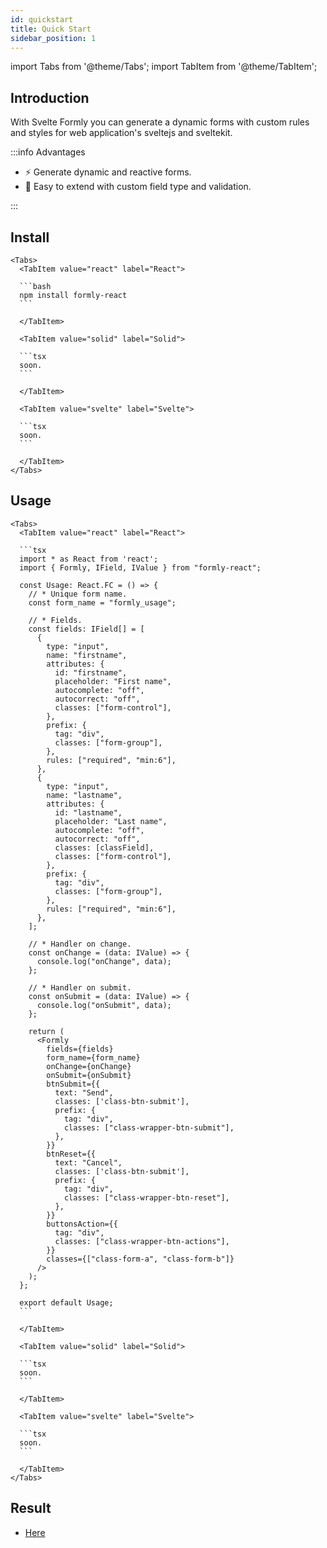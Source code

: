 ```yaml
---
id: quickstart
title: Quick Start
sidebar_position: 1
---
```


import Tabs from '@theme/Tabs';
import TabItem from '@theme/TabItem';

## Introduction

With Svelte Formly you can generate a dynamic forms with custom rules and styles for web application's sveltejs and sveltekit.

:::info Advantages

<ul>
<li>⚡ Generate dynamic and reactive forms.</li>
<li> 🙂 Easy to extend with custom field type and validation.</li>
</ul>
:::

<!-- ## Pre-requisites

- You should be an existing vim user or keen to learn nvim + nvchad (through these docs)
- [Neovim 0.7.2](https://github.com/neovim/neovim/releases/tag/v0.7.2)
- If neovim's very old for your OS then consider trying this [neovim version manager](https://github.com/MordechaiHadad/bob)
- [Use a Nerd Font](https://www.nerdfonts.com/) in your terminal emulator.
- Make sure to delete this folder `~/.local/share/nvim` on linux/Macos or `~\AppData\Local\nvim` and `~\AppData\Local\nvim-data` on windows -->

## Install

````mdx-code-block
<Tabs>
  <TabItem value="react" label="React">

  ```bash
  npm install formly-react
  ```

  </TabItem>

  <TabItem value="solid" label="Solid">

  ```tsx
  soon.
  ```

  </TabItem>

  <TabItem value="svelte" label="Svelte">

  ```tsx
  soon.
  ```

  </TabItem>
</Tabs>
````

## Usage

````mdx-code-block
<Tabs>
  <TabItem value="react" label="React">

  ```tsx
  import * as React from 'react';
  import { Formly, IField, IValue } from "formly-react";

  const Usage: React.FC = () => {
    // * Unique form name.
    const form_name = "formly_usage";

    // * Fields.
    const fields: IField[] = [
      {
        type: "input",
        name: "firstname",
        attributes: {
          id: "firstname",
          placeholder: "First name",
          autocomplete: "off",
          autocorrect: "off",
          classes: ["form-control"],
        },
        prefix: {
          tag: "div",
          classes: ["form-group"],
        },
        rules: ["required", "min:6"],
      },
      {
        type: "input",
        name: "lastname",
        attributes: {
          id: "lastname",
          placeholder: "Last name",
          autocomplete: "off",
          autocorrect: "off",
          classes: [classField],
          classes: ["form-control"],
        },
        prefix: {
          tag: "div",
          classes: ["form-group"],
        },
        rules: ["required", "min:6"],
      },
    ];

    // * Handler on change.
    const onChange = (data: IValue) => {
      console.log("onChange", data);
    };

    // * Handler on submit.
    const onSubmit = (data: IValue) => {
      console.log("onSubmit", data);
    };

    return (
      <Formly
        fields={fields}
        form_name={form_name}
        onChange={onChange}
        onSubmit={onSubmit}
        btnSubmit={{
          text: "Send",
          classes: ['class-btn-submit'],
          prefix: {
            tag: "div",
            classes: ["class-wrapper-btn-submit"],
          },
        }}
        btnReset={{
          text: "Cancel",
          classes: ['class-btn-submit'],
          prefix: {
            tag: "div",
            classes: ["class-wrapper-btn-reset"],
          },
        }}
        buttonsAction={{
          tag: "div",
          classes: ["class-wrapper-btn-actions"],
        }}
        classes={["class-form-a", "class-form-b"]}
      />
    );
  };

  export default Usage;
  ```

  </TabItem>

  <TabItem value="solid" label="Solid">

  ```tsx
  soon.
  ```

  </TabItem>

  <TabItem value="svelte" label="Svelte">

  ```tsx
  soon.
  ```

  </TabItem>
</Tabs>
````

## Result

- [Here](https://replit.com/@dyaliCode/Formly-React-Usage?v=1)
